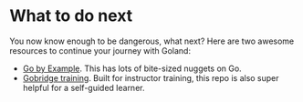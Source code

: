 # What to do next

You now know enough to be dangerous, what next? Here are two awesome resources to continue your journey with Goland:

* [Go by Example](https://gobyexample.com). This has lots of bite-sized nuggets on Go.
* [Gobridge training](https://github.com/gobridge/gotraining). Built for instructor training, this repo is also super helpful for a self-guided learner.
